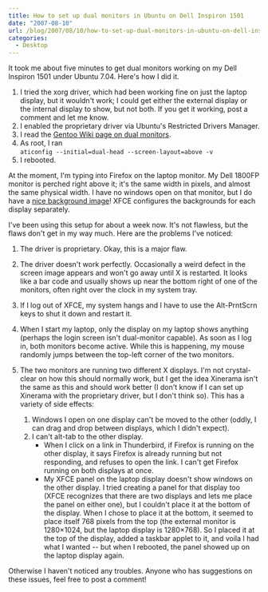 ```yaml
---
title: How to set up dual monitors in Ubuntu on Dell Inspiron 1501
date: "2007-08-10"
url: /blog/2007/08/10/how-to-set-up-dual-monitors-in-ubuntu-on-dell-inspiron-1501/
categories:
  - Desktop
---
```

It took me about five minutes to get dual monitors working on my Dell Inspiron 1501 under Ubuntu 7.04. Here's how I did it.

1.  I tried the xorg driver, which had been working fine on just the laptop display, but it wouldn't work; I could get either the external display or the internal display to show, but not both. If you get it working, post a comment and let me know.
2.  I enabled the proprietary driver via Ubuntu's Restricted Drivers Manager.
3.  I read the [Gentoo Wiki page on dual monitors][1].
4.  As root, I ran  
    `aticonfig --initial=dual-head --screen-layout=above -v`
5.  I rebooted.

At the moment, I'm typing into Firefox on the laptop monitor. My Dell 1800FP monitor is perched right above it; it's the same width in pixels, and almost the same physical width. I have no windows open on that monitor, but I do have a [nice background image][2]! XFCE configures the backgrounds for each display separately.

I've been using this setup for about a week now. It's not flawless, but the flaws don't get in my way much. Here are the problems I've noticed:

1.  The driver is proprietary. Okay, this is a major flaw.
2.  The driver doesn't work perfectly. Occasionally a weird defect in the screen image appears and won't go away until X is restarted. It looks like a bar code and usually shows up near the bottom right of one of the monitors, often right over the clock in my system tray.
3.  If I log out of XFCE, my system hangs and I have to use the Alt-PrntScrn keys to shut it down and restart it.
4.  When I start my laptop, only the display on my laptop shows anything (perhaps the login screen isn't dual-monitor capable). As soon as I log in, both monitors become active. While this is happening, my mouse randomly jumps between the top-left corner of the two monitors.
5.  The two monitors are running two different X displays. I'm not crystal-clear on how this should normally work, but I get the idea Xinerama isn't the same as this and should work better (I don't know if I can set up Xinerama with the proprietary driver, but I don't think so). This has a variety of side effects: 
    1.  Windows I open on one display can't be moved to the other (oddly, I can drag and drop between displays, which I didn't expect).
    2.  I can't alt-tab to the other display. 
        *   When I click on a link in Thunderbird, if Firefox is running on the other display, it says Firefox is already running but not responding, and refuses to open the link. I can't get Firefox running on both displays at once.
        *   My XFCE panel on the laptop display doesn't show windows on the other display. I tried creating a panel for that display too (XFCE recognizes that there are two displays and lets me place the panel on either one), but I couldn't place it at the bottom of the display. When I chose to place it at the bottom, it seemed to place itself 768 pixels from the top (the external monitor is 1280&#215;1024, but the laptop display is 1280&#215;768). So I placed it at the top of the display, added a taskbar applet to it, and voila I had what I wanted -- but when I rebooted, the panel showed up on the laptop display again.</ol> 
    
    Otherwise I haven't noticed any troubles. Anyone who has suggestions on these issues, feel free to post a comment!

 [1]: http://gentoo-wiki.com/HOWTO_Dual_Monitors
 [2]: http://www.deviantart.com/deviation/55040068/
